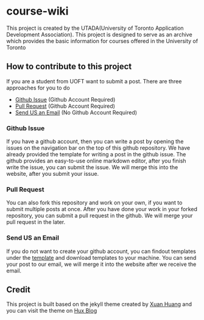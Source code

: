 # course-wiki
This project is created by the UTADA(University of Toronto Application Development Association).  This project is designed to serve as an archive which provides the
basic information for courses offered in the University of Toronto

## How to contribute to this project
If you are a student from UOFT want to submit a post.  There are three approaches for you to do
+ [Github Issue](#Github-Issue) (Github Account Required)
+ [Pull Request](#Pull-Request) (Github Account Required)
+ [Send US an Email](#Send-US-an-Email) (No Github Account Required)

### Github Issue
If you have a github account, then you can write a post by opening the issues on the navigation bar on the top of this github repository.  We have already provided
the template for writing a post in the github issue.  The github provides an easy-to-use online markdown editor, after you finish write the issue, you can submit 
the issue.  We will merge this into the website, after you submit your issue.

### Pull Request
You can also fork this repository and work on your own, if you want to submit multiple posts at once.  After you have done your work in your forked repository, you
can submit a pull request in the github.  We will merge your pull request in the later.

### Send US an Email
If you do not want to create your github account, you can findout templates under the [template](template) and download templates to your machine.  You can send your post to our email, we will merge
it into the website after we receive the email.

## Credit
This project is built based on the jekyll theme created by [Xuan Huang](https://github.com/Huxpro) and you can visit the theme on [Hux Blog](https://github.com/Huxpro/huxpro.github.io) 
